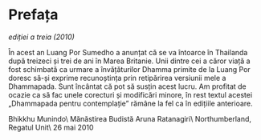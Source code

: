 Prefața
=======
*ediției a treia (2010)*

În acest an Luang Por Sumedho a anunțat că se va întoarce în Thailanda după treizeci și trei de ani în Marea Britanie. Unii dintre cei a căror viață a fost schimbată ca urmare a învățăturilor Dhamma primite de la Luang Por doresc să-și exprime recunoștința prin retipărirea versiunii mele a Dhammapada. Sunt încântat că pot să susțin acest lucru. Am profitat de ocazie ca să fac unele corecturi și modificări minore, în rest textul acestei „Dhammapada pentru contemplație” rămâne la fel ca în edițiile anterioare.

Bhikkhu Munindo\\
Mănăstirea Budistă Aruna Ratanagiri\\
Northumberland, Regatul Unit\\
26 mai 2010
